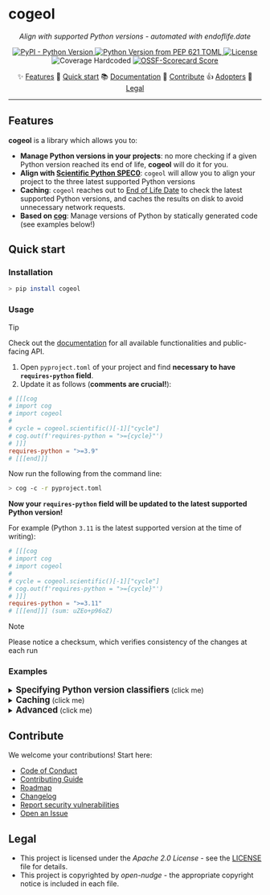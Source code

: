 <!--
SPDX-FileCopyrightText: © 2025 open-nudge <https://github.com/open-nudge>
SPDX-FileContributor: szymonmaszke <github@maszke.co>

SPDX-License-Identifier: Apache-2.0
-->

# cogeol

<!-- mkdocs remove start -->

<!-- vale off -->

<!-- pyml disable-num-lines 30 line-length-->

<p align="center">
    <em>Align with supported Python versions - automated with endoflife.date</em>
</p>

<div align="center">

<a href="https://pypi.org/project/cogeol">![PyPI - Python Version](https://img.shields.io/pypi/v/cogeol?style=for-the-badge&label=release&labelColor=grey&color=blue)
</a>
<a href="https://pypi.org/project/cogeol">![Python Version from PEP 621 TOML](https://img.shields.io/python/required-version-toml?tomlFilePath=https%3A%2F%2Fraw.githubusercontent.com%2Fopen-nudge%2Fcogeol%2Fmain%2Fpyproject.toml&style=for-the-badge&label=python&labelColor=grey&color=blue)
</a>
<a href="https://opensource.org/licenses/Apache-2.0">![License](https://img.shields.io/badge/License-Apache_2.0-blue?style=for-the-badge)
</a>
<a>![Coverage Hardcoded](https://img.shields.io/badge/coverage-100%25-green?style=for-the-badge)
</a>
<a href="https://scorecard.dev/viewer/?uri=github.com/open-nudge/cogeol">![OSSF-Scorecard Score](https://img.shields.io/ossf-scorecard/github.com/open-nudge/cogeol?style=for-the-badge&label=OSSF)
</a>

</div>

<p align="center">
✨ <a href="#features">Features</a>
🚀 <a href="#quick-start">Quick start</a>
📚 <a href="https://open-nudge.github.io/cogeol">Documentation</a>
🤝 <a href="#contribute">Contribute</a>
👍 <a href="https://github.com/open-nudge/cogeol/blob/main/ADOPTERS.md">Adopters</a>
📜 <a href="#legal">Legal</a>
</p>
<!-- vale on -->

______________________________________________________________________

<!-- mkdocs remove end -->

## Features

__cogeol__ is a library which allows you to:

- __Manage Python versions in your projects__: no more checking
    if a given Python version reached its end of life,
    __cogeol__ will do it for you.
- __Align with [Scientific Python SPEC0](https://scientific-python.org/specs/spec-0000/)__:
    `cogeol` will allow you to align your project to the three latest
    supported Python versions
- __Caching__: `cogeol` reaches out to
    [End of Life Date](https://endoflife.date)
    to check the latest supported Python versions, and caches the results
    on disk to avoid unnecessary network requests.
- __Based on [cog](https://github.com/nedbat/cog)__: Manage versions of Python
    by statically generated code (see examples below!)

## Quick start

### Installation

```sh
> pip install cogeol
```

### Usage

> [!TIP]
> Check out the [documentation](https://open-nudge.github.io/cogeol)
> for all available functionalities and public-facing API.

1. Open `pyproject.toml` of your project
    and find __necessary to have `requires-python` field__.
1. Update it as follows (__comments are crucial!__):

```toml
# [[[cog
# import cog
# import cogeol
#
# cycle = cogeol.scientific()[-1]["cycle"]
# cog.out(f'requires-python = ">={cycle}"')
# ]]]
requires-python = ">=3.9"
# [[[end]]]
```

Now run the following from the command line:

```sh
> cog -c -r pyproject.toml
```

__Now your `requires-python` field will be updated to the
latest supported Python version!__

For example (Python `3.11` is the latest supported version
at the time of writing):

```toml
# [[[cog
# import cog
# import cogeol
#
# cycle = cogeol.scientific()[-1]["cycle"]
# cog.out(f'requires-python = ">={cycle}"')
# ]]]
requires-python = ">=3.11"
# [[[end]]] (sum: uZEo+p96oZ)
```

> [!NOTE]
> Please notice a checksum, which verifies consistency
> of the changes at each run

### Examples

<details>
  <summary><b><big>Specifying Python version classifiers</big></b> (click me)</summary>
&nbsp;

You can automate the classifiers in your `pyproject.toml` file like this:

```toml
# [[[cog
# import cog
# import cogeol
#
# for version in reversed(cogeol.scientific()):
#     cycle = version["cycle"]
#     cog.outl(f'  "Programming Language :: Python :: {cycle}",')
# ]]]
"Programming Language :: Python :: 3.11",
# [[[end]]]
```

Now run the following from the command line:

```sh
> cog -c -r pyproject.toml
```

and you should see the following (__notice all versions are present!__):

```toml
# [[[cog
# import cog
# import cogeol
#
# for version in reversed(cogeol.scientific()):
#     cycle = version["cycle"]
#     cog.outl(f'  "Programming Language :: Python :: {cycle}",')
# ]]]
"Programming Language :: Python :: 3.11",
"Programming Language :: Python :: 3.12",
"Programming Language :: Python :: 3.13",
# [[[end]]] (sum: FeG7grp2Dw)
```

</details>

<details>
  <summary><b><big>Caching</big></b> (click me)</summary>
&nbsp;

Let's assume you have the following code snippet in `github-workflow.yml`:

```yaml
...
jobs:
  tests-reusable:
    strategy:
      matrix:
        python:
          #
          #           DO NOT EDIT UNTIL end marker
          #
          # [[[cog
          # import cog
          # import cogeol
          #
          # for version in reversed(cogeol.scientific()):
          #     cycle = version['cycle']
          #     cog.outl(f'          - "{cycle}"')
          # ]]]
          - "3.11"
          # [[[end]]] (sum: l3d2zGv79j)
```

in addition to your code in `pyproject.toml` using `cogeol`.

Now, if you run:

```sh
> cog -c -r pyproject.toml github-workflow.yml
```

The following will happen:

- Both files will be updated with appropriate Python versions
- __Only one call to [End of Life Date](https://endoflife.date) will be made__
    (the results are cached on disk)

Next time you run the same command, the results will be read from the cache

</details>

<details>
  <summary><b><big>Advanced</big></b> (click me)</summary>
&nbsp;

For more examples check out this project's:

- `pyproject.toml` file
    (see [here](https://github.com/open-nudge/cogeol/blob/main/pyproject.toml))
- Tests of the last three versions in GitHub Actions workflow
    (see [here](https://github.com/open-nudge/cogeol/blob/main/.github/workflows/tests-reusable.yml))

</details>

<!-- md-dead-link-check: off -->

<!-- mkdocs remove start -->

## Contribute

We welcome your contributions! Start here:

- [Code of Conduct](/CODE_OF_CONDUCT.md)
- [Contributing Guide](/CONTRIBUTING.md)
- [Roadmap](/ROADMAP.md)
- [Changelog](/CHANGELOG.md)
- [Report security vulnerabilities](/SECURITY.md)
- [Open an Issue](https://github.com/open-nudge/cogeol/issues)

## Legal

- This project is licensed under the _Apache 2.0 License_ - see
    the [LICENSE](/LICENSE.md) file for details.
- This project is copyrighted by _open-nudge_ - the
    appropriate copyright notice is included in each file.

<!-- mkdocs remove end -->

<!-- md-dead-link-check: on -->
